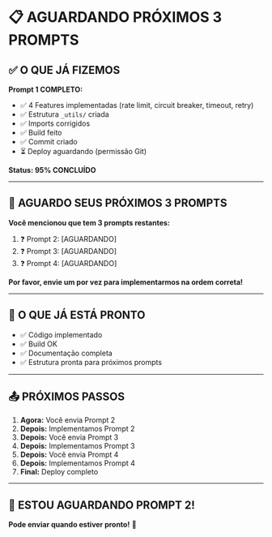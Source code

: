 # 📋 AGUARDANDO PRÓXIMOS 3 PROMPTS

## ✅ O QUE JÁ FIZEMOS

**Prompt 1 COMPLETO:**
- ✅ 4 Features implementadas (rate limit, circuit breaker, timeout, retry)
- ✅ Estrutura `_utils/` criada
- ✅ Imports corrigidos
- ✅ Build feito
- ✅ Commit criado
- ⏳ Deploy aguardando (permissão Git)

**Status: 95% CONCLUÍDO**

---

## 📝 AGUARDO SEUS PRÓXIMOS 3 PROMPTS

**Você mencionou que tem 3 prompts restantes:**

1. ❓ Prompt 2: [AGUARDANDO]
2. ❓ Prompt 3: [AGUARDANDO]  
3. ❓ Prompt 4: [AGUARDANDO]

**Por favor, envie um por vez para implementarmos na ordem correta!**

---

## 🎯 O QUE JÁ ESTÁ PRONTO

- ✅ Código implementado
- ✅ Build OK
- ✅ Documentação completa
- ✅ Estrutura pronta para próximos prompts

---

## 📤 PRÓXIMOS PASSOS

1. **Agora:** Você envia Prompt 2
2. **Depois:** Implementamos Prompt 2
3. **Depois:** Você envia Prompt 3
4. **Depois:** Implementamos Prompt 3
5. **Depois:** Você envia Prompt 4
6. **Depois:** Implementamos Prompt 4
7. **Final:** Deploy completo

---

## 🚀 ESTOU AGUARDANDO PROMPT 2!

**Pode enviar quando estiver pronto!** 🎉

